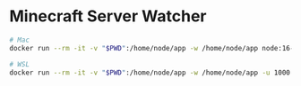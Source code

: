 # Minecraft Server Watcher

```sh
# Mac
docker run --rm -it -v "$PWD":/home/node/app -w /home/node/app node:16-alpine sh

# WSL
docker run --rm -it -v "$PWD":/home/node/app -w /home/node/app -u 1000:1000 node:16-alpine sh
```
